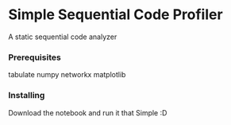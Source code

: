 # Simple Sequential Code Profiler

A static sequential code analyzer

### Prerequisites

tabulate 
numpy 
networkx 
matplotlib

### Installing

Download the notebook and run it that Simple :D
